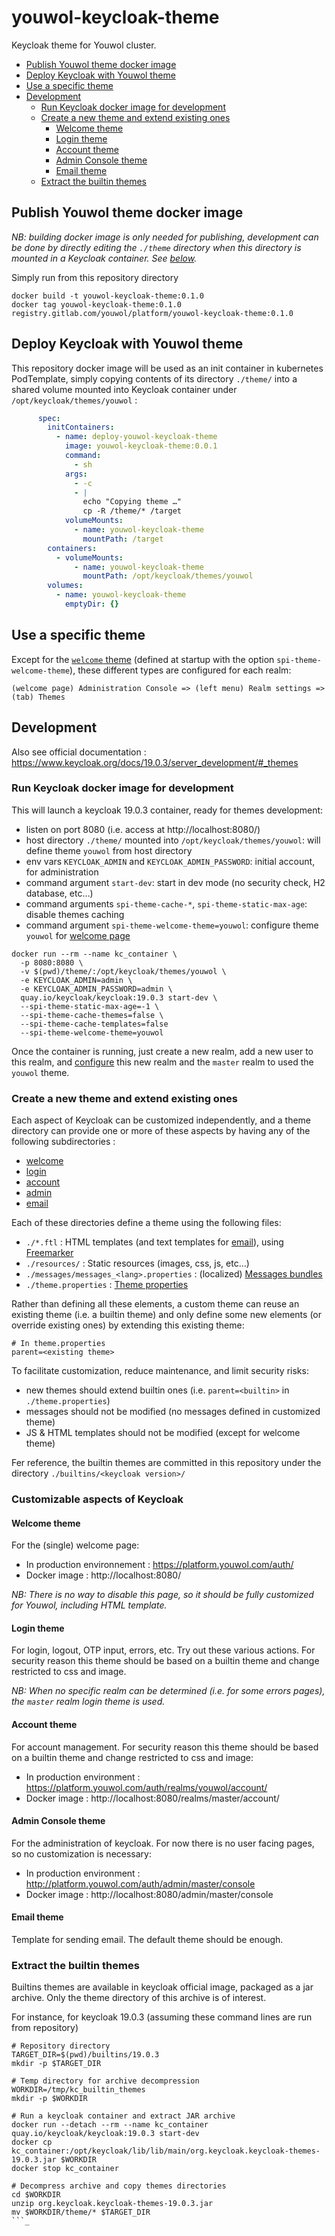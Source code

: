 # youwol-keycloak-theme

Keycloak theme for Youwol cluster.

- [Publish Youwol theme docker image](#publish-youwol-theme-docker-image)
- [Deploy Keycloak with Youwol theme](#deploy-keycloak-with-youwol-theme)
- [Use a specific theme](#use-a-specific-theme)
- [Development](#development)
    * [Run Keycloak docker image for development](#run-keycloak-docker-image-for-development)
    * [Create a new theme and extend existing ones](#create-a-new-theme-and-extend-existing-ones)
        + [Welcome theme](#welcome-theme)
        + [Login theme](#login-theme)
        + [Account theme](#account-theme)
        + [Admin Console theme](#admin-console-theme)
        + [Email theme](#email-theme)
    * [Extract the builtin themes](#extract-the-builtin-themes)

## Publish Youwol theme docker image

*NB: building docker image is only needed for publishing, development can be done by directly editing the `./theme`
directory when this directory is mounted in a Keycloak container. See [below](#run-keycloak-docker-image-for-development).*

Simply run from this repository directory
```shell
docker build -t youwol-keycloak-theme:0.1.0
docker tag youwol-keycloak-theme:0.1.0 registry.gitlab.com/youwol/platform/youwol-keycloak-theme:0.1.0
```


## Deploy Keycloak with Youwol theme

This repository docker image will be used as an init container in kubernetes PodTemplate,
simply copying contents of its directory `./theme/` into a shared volume mounted into Keycloak container under 
`/opt/keycloak/themes/youwol` :
```yaml
      spec:
        initContainers:
          - name: deploy-youwol-keycloak-theme
            image: youwol-keycloak-theme:0.0.1
            command:
              - sh
            args:
              - -c
              - |
                echo "Copying theme …"
                cp -R /theme/* /target
            volumeMounts:
              - name: youwol-keycloak-theme
                mountPath: /target
        containers:
          - volumeMounts:
              - name: youwol-keycloak-theme
                mountPath: /opt/keycloak/themes/youwol
        volumes:
          - name: youwol-keycloak-theme
            emptyDir: {}
```


## Use a specific theme


Except for the [`welcome` theme](#welcome-theme) (defined at startup with the option `spi-theme-welcome-theme`),
these different types are configured for each realm:

`(welcome page) Administration Console => (left menu) Realm settings => (tab) Themes`



## Development

Also see official documentation : https://www.keycloak.org/docs/19.0.3/server_development/#_themes

### Run Keycloak docker image for development

This will launch a keycloak 19.0.3 container, ready for themes development:
* listen on port 8080 (i.e. access at http://localhost:8080/)
* host directory `./theme/` mounted into `/opt/keycloak/themes/youwol`: will define theme `youwol` from host directory
* env vars `KEYCLOAK_ADMIN` and `KEYCLOAK_ADMIN_PASSWORD`: initial account, for administration
* command argument `start-dev`: start in dev mode (no security check, H2 database, etc…)
* command arguments `spi-theme-cache-*`, `spi-theme-static-max-age`: disable themes caching
* command argument `spi-theme-welcome-theme=youwol`: configure theme `youwol` for [welcome page](#welcome-theme)

```shell
docker run --rm --name kc_container \
  -p 8080:8080 \
  -v $(pwd)/theme/:/opt/keycloak/themes/youwol \
  -e KEYCLOAK_ADMIN=admin \
  -e KEYCLOAK_ADMIN_PASSWORD=admin \
  quay.io/keycloak/keycloak:19.0.3 start-dev \
  --spi-theme-static-max-age=-1 \
  --spi-theme-cache-themes=false \
  --spi-theme-cache-templates=false
  --spi-theme-welcome-theme=youwol
```

Once the container is running, just create a new realm, add a new user to this realm, and [configure](#use-a-specific-theme)
this new realm and the `master` realm to used the `youwol` theme.

### Create a new theme and extend existing ones

Each aspect of Keycloak can be customized independently, and a theme directory can provide one or more of these
aspects by having any of the following subdirectories :
- [welcome](#welcome-theme)
- [login](#login-theme)
- [account](#account-theme)
- [admin](#admin-console-theme)
- [email](#email-theme)

Each of these directories define a theme using the following files:
* `./*.ftl` : HTML templates (and text templates for [email](#email-theme)), using [Freemarker](https://freemarker.apache.org)
* `./resources/` : Static resources (images, css, js, etc…)
* `./messages/messages_<lang>.properties` : (localized) [Messages bundles](https://www.keycloak.org/docs/19.0.3/server_development/#messages)
* `./theme.properties` : [Theme properties](https://www.keycloak.org/docs/19.0.3/server_development/#theme-properties)

Rather than defining all these elements, a custom theme can reuse an existing theme (i.e. a builtin theme) and only 
define some new elements (or override existing ones) by extending this existing theme:
```properties
# In theme.properties
parent=<existing theme>
```

To facilitate customization, reduce maintenance, and limit security risks:
* new themes should extend builtin ones (i.e. `parent=<builtin>` in `./theme.properties`)
* messages should not be modified (no messages defined in customized theme)
* JS & HTML templates should not be modified (except for welcome theme)

Fer reference, the builtin themes are committed in this repository under the directory `./builtins/<keycloak version>/`


### Customizable aspects of Keycloak

#### Welcome theme

For the (single) welcome page:
* In production environnement : https://platform.youwol.com/auth/
* Docker image : http://localhost:8080/

*NB: There is no way to disable this page, so it should be fully customized for Youwol, including HTML template.*

#### Login theme

For login, logout, OTP input, errors, etc. Try out these various actions.
For security reason this theme should be based on a builtin theme and change restricted to css and image.

*NB: When no specific realm can be determined (i.e. for some errors pages), the `master` realm login theme is used.*

#### Account theme

For account management. For security reason this theme should be based on a builtin theme and change restricted to 
css and image:
* In production environment : https://platform.youwol.com/auth/realms/youwol/account/
* Docker image : http://localhost:8080/realms/master/account/


#### Admin Console theme

For the administration of keycloak. For now there is no user facing pages, so no customization is necessary:
* In production environment : http://platform.youwol.com/auth/admin/master/console
* Docker image : http://localhost:8080/admin/master/console

#### Email theme

Template for sending email. The default theme should be enough.


### Extract the builtin themes

Builtins themes are available in keycloak official image, packaged as a jar archive. Only the theme directory of 
this archive is of interest.

For instance, for keycloak 19.0.3 (assuming these command lines are run from repository)

```shell
# Repository directory
TARGET_DIR=$(pwd)/builtins/19.0.3
mkdir -p $TARGET_DIR

# Temp directory for archive decompression
WORKDIR=/tmp/kc_builtin_themes
mkdir -p $WORKDIR

# Run a keycloak container and extract JAR archive
docker run --detach --rm --name kc_container quay.io/keycloak/keycloak:19.0.3 start-dev
docker cp kc_container:/opt/keycloak/lib/lib/main/org.keycloak.keycloak-themes-19.0.3.jar $WORKDIR
docker stop kc_container

# Decompress archive and copy themes directories
cd $WORKDIR
unzip org.keycloak.keycloak-themes-19.0.3.jar
mv $WORKDIR/theme/* $TARGET_DIR
```_
